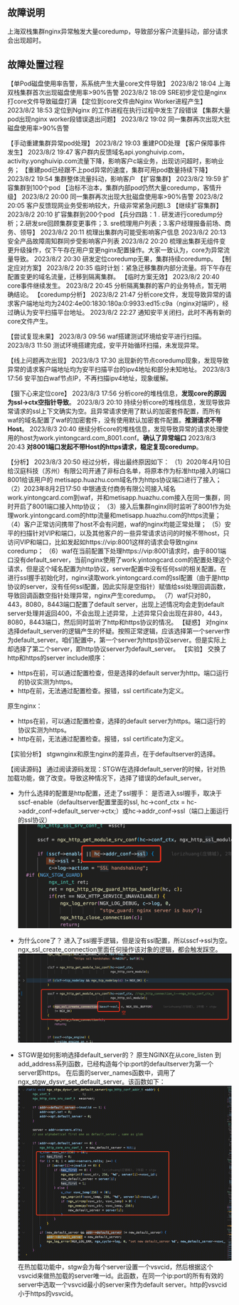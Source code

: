 ## 故障说明
上海双栈集群nginx异常触发大量coredump，导致部分客户流量抖动，部分请求会出现超时。
## 故障处置过程
【单Pod磁盘使用率告警，系系统产生大量core文件导致】
2023/8/2 18:04 上海双栈集群首次出现磁盘使用率>90%告警
2023/8/2 18:09 SRE初步定位是nginx打core文件导致磁盘打满
【定位到core文件由Nginx Worker进程产生】
2023/8/2 18:53 定位到Nginx 的工作进程在执行过程中发生了段错误
【集群大量pod出现nginx worker段错误退出问题】
2023/8/2 19:02 同一集群再次出现大批磁盘使用率>90%告警

【手动重建集群异常pod处理】
2023/8/2 19:03 重建POD处理
【客户保障事件发生】
2023/8/2 19:47 客户群内反馈域名api.yonghuivip.com，activity.yonghuivip.com流量下降，影响客户c端业务，出现访问超时，影响业务；
【重建pod已经跟不上pod异常的速度，集群可用pod数量持续下降】
2023/8/2 19:54 集群整体流量抖动，影响客户
【扩容集群】
2023/8/2 19:59 扩容集群到100个pod
【治标不治本，集群内部pod仍然大量coredump，客情升级】
2023/8/2 20:00 同一集群再次出现大批磁盘使用率>90%告警
2023/8/2 20:05 客户反馈现网业务受影响较大，升级非常紧急问题L3
【继续扩容集群】
2023/8/2 20:10 扩容集群到200个pod
【兵分四路：1 . 研发进行coredump分析；2.研发sre回顾集群变更事件；3. sre梳理用户列表；3.客户经理报备前场、商务、领导】
2023/8/2 20:11 梳理出集群内可能受影响客户信息
2023/8/2 20:13 安全产品故障周知群同步受影响客户列表
2023/8/2 20:20 梳理出集群无组件变更升级操作，仅下午存在用户变更nginx配置操作。大家一致认为，core为异常流量导致。
2023/8/2 20:30 研发定位coredump无果，集群持续coredump。 
【制定应对方案】
2023/8/2 20:35 临时计划：紧急迁移集群内部分流量。将下午存在配置变更的域名流量，迁移到隔离集群。
【临时方案无效】
2023/8/2 20:40 core事件继续发生。
2023/8/2 20:45 分析隔离集群的客户的业务特点，暂无明确结论。
【coredump分析】
2023/8/2 21:47 分析core文件，发现导致异常的请求客户端地址均为2402:4e00:1830:180a:0:9933:ed15:c9a（nginx对端IP），经过确认为安平扫描平台地址。
2023/8/2 22:27 通知安平关闭扫，此时不再有新的core文件产生。

【尝试复现未果】
2023/8/3 09:56 waf搭建测试环境给安平进行扫描。
2023/8/3 11:50 测试环境搭建完成，安平开始循环扫描，未发现异常。

【线上问题再次出现】
2023/8/3 17:30 出现新的节点coredump现象，发现导致异常的请求客户端地址均为安平扫描平台的ipv4地址和部分未知地址。
2023/8/3 17:56 安平加白waf节点IP，不再扫描ipv4地址，现象缓解。

【狠下心来定位core】
2023/8/3 17:56 分析core的堆栈信息，**发现core的原因为ssl->ctx空指针导致**。
2023/8/3 20:10 持续分析core的堆栈信息，发现导致异常请求的ssl上下文确实为空。且异常请求使用了默认的加密套件配置，而所有waf的域名配置了waf的加密套件，没有使用默认加密套件配置。**推测请求不带Host**。
2023/8/3 20:40 继续分析core的堆栈信息，发现导致异常的请求处理使用的host为work.yintongcard.com_8001.conf。**确认了异常端口**
2023/8/3 20:43 **对8001端口发起不带Host的https请求，稳定复现coredump**。

【分析】
2023/8/3 20:50 经过分析，得出最终原因如下：
（1）2020年4月10日给汉庭科技（苏州）有限公司开通了非标白名单，将原本作为标准http接入的端口8001给该用户的	metisapp.huazhu.com域名作为https协议端口进行了接入；
（2）2023年8月2日17:50 中银通支付商务有限公司接入域名work.yintongcard.com到waf，并和metisapp.huazhu.com接入在同一集群，同时开启了8001端口接入http协议；
（3）接入后集群nginx同时监听了8001作为处理work.yintongcard.com的http流量和metisapp.huazhu.com的https流量；
（4）客户正常访问携带了host不会有问题，waf的nginx均能正常处理；
（5）安平的扫描针对VIP和端口，以及其他客户的一些异常请求访问的时候不带host，只访问VIP和端口，比如发起如https://vip:8001这样的请求会导致nginx coredump；
（6）waf在当前配置下处理https://vip:8001请求时，由于8001端口没有default_server，当前nginx使用了work.yintongcard.com的配置处理这个请求，但是这个域名配置为http协议，server配置中没有任何ssl的相关配置。在进行ssl握手初始化时，nginx读取work.yintongcard.com的ssl配置（由于是http协议的server，没有任何ssl配置，因此实际是空指针）赋值给ssl处理回调函数，导致回调函数空指针处理异常，nginx产生coredump。
（7）waf只对80，443，8080，8443端口配置了default server，出现上述情况均会走到default server处理并返回400，不会出现上述异常，上述异常只会出现在非80，443，8080，8443端口，然后同时监听了http和https协议的情况。
【疑惑】
对nginx选择default_server的逻辑产生的怀疑。按照正常逻辑，应该选择第一个server作为default_server。咱们配置中，第一个server为https协议server。但是实际上却选择了第二个server，即http协议server为default_server。
【实验】
交换了http和https的server include顺序：
- https在前，可以通过配置检查，但是选择的default server为http。端口运行的协议实测为https。
- http在前，无法通过配置检查。报错，ssl certificate为定义。

原生nginx：
- https在前，可以通过配置检查，选择的default server为https。端口运行的协议实测为https。
- http在前，无法通过配置检查。报错，ssl certificate为定义。

【实验分析】
stgwnginx和原生nginx的差异点，在于defaultserver的选择。

【阅读源码】
通过阅读源码发现：STGW在选择default_server的时候，针对热加载功能，做了改变。导致这种情况下，选择了错误的default_server。


- 为什么选择的配置是http配置，还走了ssl握手：
是否进入ssl握手，取决于sscf-enable（defaultserver配置里面的ssl, hc->conf_ctx = hc->addr_conf->default_server->ctx;）或hc->addr_conf->ssl（端口上面运行的ssl协议）
![alt text](image-10.png)

- 为什么core了？
进入了ssl握手逻辑，但是没有ssl配置，所以sscf->ssl为空。ngx_ssl_create_connection里面任何操作该对象的逻辑，都会触发踩空。
![alt text](image-11.png)

- STGW是如何影响选择default_server的？
原生NGINX在从core_listen 到 add_address系列函数，已经构造每个ip:port的defaultserver为第一个server即https。 在后面的server_names函数中，调用了ngx_stgw_dysvr_set_default_server。该函数如下：
![alt text](image-12.png)
在热加载功能中，stgw会为每个server设置一个vsvcid，然后根据这个vsvcid来做热加载的server唯一id。此函数，在同一个ip:port的所有有效的server中选取一个vsvcid最小的server来作为default server。http的vsvcid小于https的vsvcid。










